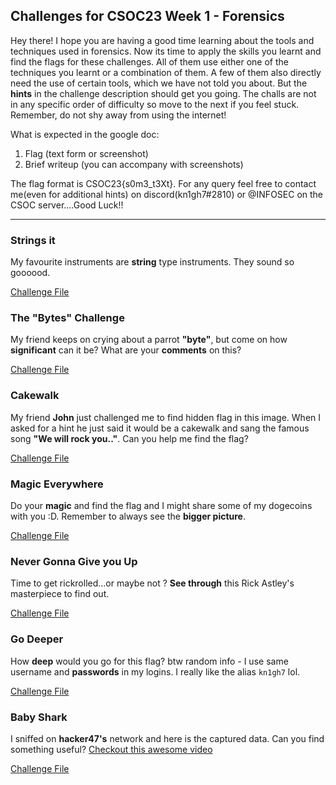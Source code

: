 ## Challenges for CSOC23 Week 1 - Forensics

Hey there! I hope you are having a good time learning about the tools and techniques used in forensics.
Now its time to apply the skills you learnt and find the flags for these challenges. All of them use either one of the techniques you learnt or a combination of them. A few of them also directly need the use of certain tools, which we have not told you about. But the **hints** in the challenge description should get you going. The challs are not in any specific order of difficulty so move to the next if you feel stuck.
Remember, do not shy away from using the internet!

What is expected in the google doc:
1. Flag (text form or screenshot)
2. Brief writeup (you can accompany with screenshots)

The flag format is CSOC23{s0m3_t3Xt}. For any query feel free to contact me(even for additional hints) on discord(kn1gh7#2810) or @INFOSEC on the CSOC server....Good Luck!!

---
### Strings it
My favourite instruments are **string** type instruments. They sound so goooood.

[Challenge File](chall0)

### The "Bytes" Challenge
My friend keeps on crying about a parrot **"byte"**, but come on how **significant** can it be? What are your **comments** on this?

[Challenge File](chall1.png)

### Cakewalk
My friend **John** just challenged me to find hidden flag in this image. When I asked for a hint he just said it would be a cakewalk and sang the famous song **"We will rock you.."**. Can you help me find the flag?

[Challenge File](chall2)

### Magic Everywhere
Do your **magic** and find the flag and I might share some of my dogecoins with you :D. Remember to always see the **bigger picture**.

[Challenge File](chall3)

### Never Gonna Give you Up
Time to get rickrolled...or maybe not ? **See through** this Rick Astley's masterpiece to find out.

[Challenge File](chall4)

### Go Deeper
How **deep** would you go for this flag? btw random info - I use same username and **passwords** in my logins. I really like the alias `kn1gh7` lol.

[Challenge File](chall5)

### Baby Shark
I sniffed on **hacker47's** network and here is the captured data. Can you find something useful? [Checkout this awesome video](https://youtu.be/XqZsoesa55w)

[Challenge File](chall6)
